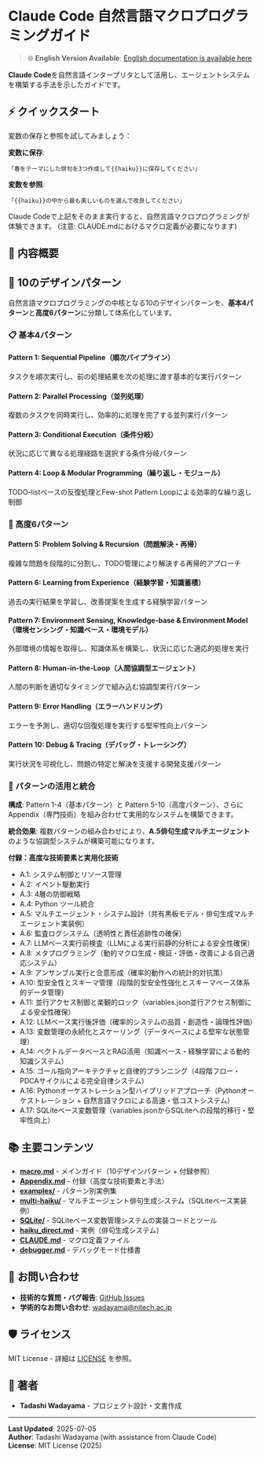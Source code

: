 # Claude Code 自然言語マクロプログラミングガイド

> 🌐 **English Version Available**: [English documentation is available here](https://github.com/wadayama/claude-code-macro-programming-en)

**Claude Code**を自然言語インタープリタとして活用し、エージェントシステムを構築する手法を示したガイドです。

## ⚡ クイックスタート

変数の保存と参照を試してみましょう：

**変数に保存**:
```
「春をテーマにした俳句を3つ作成して{{haiku}}に保存してください」
```

**変数を参照**:
```
「{{haiku}}の中から最も美しいものを選んで改良してください」
```

Claude Codeで上記をそのまま実行すると、自然言語マクロプログラミングが体験できます。
(注意: CLAUDE.mdにおけるマクロ定義が必要になります)

## 🎯 内容概要

## 🎯 10のデザインパターン

自然言語マクロプログラミングの中核となる10のデザインパターンを、**基本4パターン**と**高度6パターン**に分類して体系化しています。

### 📋 基本4パターン

#### Pattern 1: Sequential Pipeline（順次パイプライン）
タスクを順次実行し、前の処理結果を次の処理に渡す基本的な実行パターン

#### Pattern 2: Parallel Processing（並列処理）
複数のタスクを同時実行し、効率的に処理を完了する並列実行パターン

#### Pattern 3: Conditional Execution（条件分岐）
状況に応じて異なる処理経路を選択する条件分岐パターン

#### Pattern 4: Loop & Modular Programming（繰り返し・モジュール）
TODO-listベースの反復処理とFew-shot Pattern Loopによる効率的な繰り返し制御

### 🚀 高度6パターン

#### Pattern 5: Problem Solving & Recursion（問題解決・再帰）
複雑な問題を段階的に分割し、TODO管理により解決する再帰的アプローチ

#### Pattern 6: Learning from Experience（経験学習・知識蓄積）
過去の実行結果を学習し、改善提案を生成する経験学習パターン

#### Pattern 7: Environment Sensing, Knowledge-base & Environment Model（環境センシング・知識ベース・環境モデル）
外部環境の情報を取得し、知識体系を構築し、状況に応じた適応的処理を実行

#### Pattern 8: Human-in-the-Loop（人間協調型エージェント）
人間の判断を適切なタイミングで組み込む協調型実行パターン

#### Pattern 9: Error Handling（エラーハンドリング）
エラーを予測し、適切な回復処理を実行する堅牢性向上パターン

#### Pattern 10: Debug & Tracing（デバッグ・トレーシング）
実行状況を可視化し、問題の特定と解決を支援する開発支援パターン

### 🔧 パターンの活用と統合

**構成**: Pattern 1-4（基本パターン）と Pattern 5-10（高度パターン）、さらに Appendix（専門技術）を組み合わせて実用的なシステムを構築できます。

**統合効果**: 複数パターンの組み合わせにより、**A.5俳句生成マルチエージェント**のような協調型システムが構築可能になります。

**付録：高度な技術要素と実用化技術**
- A.1: システム制御とリソース管理
- A.2: イベント駆動実行
- A.3: 4層の防御戦略
- A.4: Python ツール統合
- A.5: マルチエージェント・システム設計（共有黒板モデル・俳句生成マルチエージェント実装例）
- A.6: 監査ログシステム（透明性と責任追跡性の確保）
- A.7: LLMベース実行前検査（LLMによる実行前静的分析による安全性確保）
- A.8: メタプログラミング（動的マクロ生成・検証・評価・改善による自己適応システム）
- A.9: アンサンブル実行と合意形成（確率的動作への統計的対抗策）
- A.10: 型安全性とスキーマ管理（段階的型安全性強化とスキーマベース体系的データ管理）
- A.11: 並行アクセス制御と楽観的ロック（variables.json並行アクセス制御による安全性確保）
- A.12: LLMベース実行後評価（確率的システムの品質・創造性・論理性評価）
- A.13: 変数管理の永続化とスケーリング（データベースによる堅牢な状態管理）
- A.14: ベクトルデータベースとRAG活用（知識ベース・経験学習による動的知識システム）
- A.15: ゴール指向アーキテクチャと自律的プランニング（4段階フロー・PDCAサイクルによる完全自律システム）
- A.16: Pythonオーケストレーション型ハイブリッドアプローチ（Pythonオーケストレーション + 自然言語マクロによる高速・低コストシステム）
- A.17: SQLiteベース変数管理（variables.jsonからSQLiteへの段階的移行・堅牢性向上）

## 📚 主要コンテンツ

- **[macro.md](./macro.md)** - メインガイド（10デザインパターン + 付録参照）
- **[Appendix.md](./Appendix.md)** - 付録（高度な技術要素と手法）
- **[examples/](./examples/)** - パターン別実例集
- **[multi-haiku/](./multi-haiku/)** - マルチエージェント俳句生成システム（SQLiteベース実装例）
- **[SQLite/](./SQLite/)** - SQLiteベース変数管理システムの実装コードとツール
- **[haiku_direct.md](./haiku_direct.md)** - 実例（俳句生成システム）
- **[CLAUDE.md](./CLAUDE.md)** - マクロ定義ファイル
- **[debugger.md](./debugger.md)** - デバッグモード仕様書


## 📧 お問い合わせ

- **技術的な質問・バグ報告**: [GitHub Issues](../../issues)
- **学術的なお問い合わせ**: wadayama@nitech.ac.jp

## 🛡️ ライセンス

MIT License - 詳細は [LICENSE](./LICENSE) を参照。

## 👥 著者

- **Tadashi Wadayama** - プロジェクト設計・文書作成

---

**Last Updated**: 2025-07-05  
**Author**: Tadashi Wadayama (with assistance from Claude Code)  
**License**: MIT License (2025)